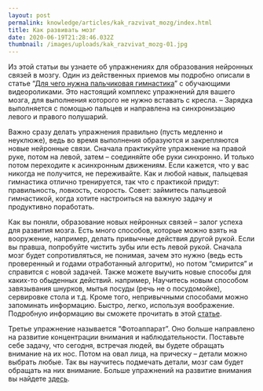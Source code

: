```yaml
---
layout: post
permalink: knowledge/articles/kak_razvivat_mozg/index.html
title: Как развивать мозг
date: 2020-06-19T21:28:46.032Z
thumbnail: /images/uploads/kak_razvivat_mozg-01.jpg
---
```

Из этой статьи вы узнаете об упражнениях для образования нейронных связей в мозгу.
Один из действенных приемов мы подробно описали в статье “[Для чего нужна пальчиковая гимнастика](../dlya_chego_nuzhna_palchikovaya_gimnastika/index.html)” с обучающими видеороликами. Это настоящий комплекс упражнений для вашего мозга, для выполнения которого не нужно вставать с кресла. – Зарядка выполняется с помощью пальцев и направлена на синхронизацию левого и правого полушарий. 

Важно сразу делать упражнения правильно (пусть медленно и неуклюже), ведь во время выполнения образуются и закрепляются новые нейронные связи. Сначала практикуйте упражнение на правой руке, потом на левой, затем – соединяйте обе руки синхронно. И только потом переходите к асинхронным движениям. Если кажется, что у вас никогда не получится, не переживайте. Как и любой навык, пальцевая гимнастика отлично тренируется, так что с практикой придут: правильность, ловкость, скорость. Совет: займитесь пальцевой гимнастикой, когда хотите настроиться на важную задачу и продуктивно поработать. 

Как вы поняли, образование новых нейронных связей – залог успеха для развития мозга. Есть много способов, которые можно взять на вооружение, например, делать привычные действия другой рукой. Если вы правша, попробуйте  чистить зубы или есть левой рукой. Сначала мозг будет сопротивляться, не понимая, зачем это нужно (ведь есть проверенный и годами отработанный алгоритм), но потом “смирится” и справится с новой задачей. Также можете выучить новые способы для каких-то обыденных действий. например, Научитесь новым способом завязывания шнурков, мытья посуды (речь не о посудомойке), сервировке стола и  т.д. Кроме того, непривычными способами можно запоминать информацию. Быстро, легко, используя воображение. Подробную информацию вы сможете прочитать в этой [статье](../kak_bystro_zapomnit_informaciyu/index.html). 

Третье упражнение называется “Фотоаппарат”. Оно больше направлено на развитие концентрации внимания и наблюдательности. Поставьте себе задачу, что сегодня, встречая людей, вы будете обращать внимание на их нос. Потом на овал лица, на прическу – детали можно выбрать любые. Так вы научитесь подмечать детали, мозг сам будет обращать на них внимание. Больше упражнений на развитие внимания вы найдете [здесь](../kak_razvit_vnimanie/index.html).